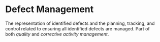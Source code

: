 # Defect Management


The representation of identified defects and the planning, tracking, and
control related to ensuring all identified defects are managed. Part of
both *quality* and *corrective activity management*.

